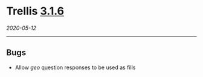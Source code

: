 # Trellis [3.1.6](https://github.com/human-nature-lab/trellis-app/releases/tag/v3.1.6)

*2020-05-12*

---

## Bugs
- Allow *geo* question responses to be used as fills
